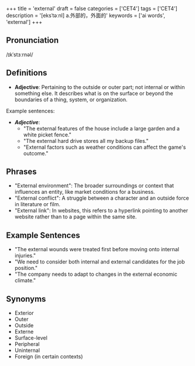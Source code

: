 +++
title = 'external'
draft = false
categories = ['CET4']
tags = ['CET4']
description = '[eksˈtəːnl] a.外部的，外面的'
keywords = ['ai words', 'external']
+++

## Pronunciation
/ɪkˈstɜːrnəl/

## Definitions
- **Adjective**: Pertaining to the outside or outer part; not internal or within something else. It describes what is on the surface or beyond the boundaries of a thing, system, or organization.

Example sentences:
- _**Adjective**_: 
  - "The external features of the house include a large garden and a white picket fence."
  - "The external hard drive stores all my backup files."
  - "External factors such as weather conditions can affect the game's outcome."

## Phrases
- "External environment": The broader surroundings or context that influences an entity, like market conditions for a business.
- "External conflict": A struggle between a character and an outside force in literature or film.
- "External link": In websites, this refers to a hyperlink pointing to another website rather than to a page within the same site.

## Example Sentences
- "The external wounds were treated first before moving onto internal injuries."
- "We need to consider both internal and external candidates for the job position."
- "The company needs to adapt to changes in the external economic climate."

## Synonyms
- Exterior
- Outer
- Outside
- Externe
- Surface-level
- Peripheral
- Uninternal
- Foreign (in certain contexts)
